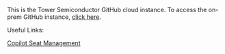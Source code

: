 This is the Tower Semiconductor GitHub cloud instance.  To access the on-prem GitHub instance, [click here](http://jaz-github.corp.towersemi.com).

Useful Links:

<a href=https://github.com/organizations/Tower-Semiconductor/settings/copilot/seat_management>Copilot Seat Management</a>
